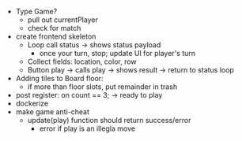 - Type Game?
    - pull out currentPlayer
    - check for match
- create frontend skeleton
    - Loop call status -> shows status payload
        - once your turn, stop; update UI for player's turn
    - Collect fields: location, color, row
    - Button play -> calls play -> shows result -> return to status loop
- Adding tiles to Board floor:
    - if more than floor slots, put remainder in trash
- post register: on count == 3; -> ready to play
- dockerize
- make game anti-cheat
    - update(play) function should return success/error
        - error if play is an illegla move

